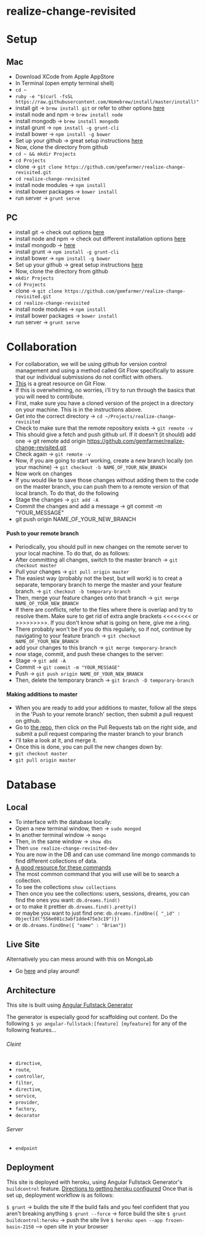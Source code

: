 # realize-change-revisited
# Setup
## Mac
* Download XCode from Apple AppStore
* In Terminal (open empty terminal shell)
* `cd ~`
* `ruby -e "$(curl -fsSL https://raw.githubusercontent.com/Homebrew/install/master/install)"`
* install git -> `brew install git` or refer to other options [here](http://git-scm.com/downloads)
* install node and npm -> `brew install node`
* install mongodb -> `brew install mongodb`
* install grunt -> `npm install -g grunt-cli`
* install bower -> `npm install -g bower`
* Set up your github -> great setup instructions [here](https://help.github.com/articles/set-up-git/)
* Now, clone the directory from github
* `cd ~ && mkdir Projects`
* `cd Projects`
* clone -> `git clone https://github.com/gemfarmer/realize-change-revisited.git`
* `cd realize-change-revisited`
* install node modules -> `npm install`
* install bower packages -> `bower install`
* run server -> `grunt serve`

## PC
* install git -> check out options [here](https://git-scm.com/downloads)
* install node and npm -> check out different installation options [here](https://nodejs.org/download/)
* install mongodb -> [here](https://www.mongodb.org/downloads)
* install grunt -> `npm install -g grunt-cli`
* install bower -> `npm install -g bower`
* Set up your github -> great setup instructions [here](https://help.github.com/articles/set-up-git/)
* Now, clone the directory from github
* `mkdir Projects`
* `cd Projects`
* clone -> `git clone https://github.com/gemfarmer/realize-change-revisited.git`
* `cd realize-change-revisited`
* install node modules -> `npm install`
* install bower packages -> `bower install`
* run server -> `grunt serve`


# Collaboration
* For collaboration, we will be using github for version control management and using a method called Git Flow specifically to assure that our individual submissions do not conflict with others.
* [This](https://www.atlassian.com/git/tutorials/comparing-workflows/gitflow-workflow) is a great resource on Git Flow.
* If this is overwhelming, no worries, i'll try to run through the basics that you will need to contribute.
* First, make sure you have a cloned version of the project in a directory on your machine. This is in the instructions above.
* Get into the correct directory -> `cd ~/Projects/realize-change-revisited`
* Check to make sure that the remote repository exists -> `git remote -v` 
* This should give a fetch and push github url. If it doesn't (it should) add one -> git remote add origin https://github.com/gemfarmer/realize-change-revisited.git
* Check again -> `git remote -v`
* Now, if you are going to start working, create a new branch locally (on your machine) -> `git checkout -b NAME_OF_YOUR_NEW_BRANCH`
* Now work on changes
* If you would like to save those changes without adding them to the code on the master branch, you can push them to a remote version of that local branch. To do that, do the following
* Stage the changes -> `git add -A`
* Commit the changes and add a message -> git commit -m "YOUR_MESSAGE"
* git push origin NAME_OF_YOUR_NEW_BRANCH

#### Push to your remote branch
* Periodically, you should pull in new changes on the remote server to your local machine. To do that, do as follows:
* After committing all changes, switch to the master branch -> `git checkout master`
* Pull your changes -> `git pull origin master`
* The easiest way (probably not the best, but will work) is to creat a separate, temporary branch to merge the master and your feature branch. -> `git checkout -b temporary-branch`
* Then, merge your feature changes onto that branch -> `git merge NAME_OF_YOUR_NEW_BRANCH`
* If there are conflicts, refer to the files where there is overlap and try to resolve them. Make sure to get rid of extra angle brackets <<<<<<<< or >>>>>>>>>. If you don't know what is going on here, give me a ring.
* There probably won't be if you do this regularly, so if not, continue by navigating to your feature branch -> `git checkout NAME_OF_YOUR_NEW_BRANCH`
* add your changes to this branch -> `git merge temporary-branch`
* now stage, commit, and push these changes to the server:
* Stage -> `git add -A`
* Commit -> `git commit -m "YOUR_MESSAGE"`
* Push -> `git push origin NAME_OF_YOUR_NEW_BRANCH`
* Then, delete the temporary branch -> `git branch -D temporary-branch`

#### Making additions to master
* When you are ready to add your additions to master, follow all the steps in the 'Push to your remote branch' section, then submit a pull request on github.
* Go to [the repo](https://github.com/gemfarmer/realize-change-revisited), then click on the Pull Requests tab on the right side, and submit a pull request comparing the master branch to your branch
* I'll take a look at it, and merge it.
* Once this is done, you can pull the new changes down by:
* `git checkout master`
* `git pull origin master`

# Database

## Local
* To interface with the database locally:
* Open a new terminal window, then -> `sudo mongod`
* In another terminal window -> `mongo`
* Then, in the same window -> `show dbs`
* Then `use realize-change-revisited-dev`
* You are now in the DB and can use command line mongo commands to find different collections of data.
* [A good resource for these commands](http://docs.mongodb.org/manual/tutorial/getting-started-with-the-mongo-shell/)
* The most common command that you will use will be to search a collection.
* To see the collections `show collections`
* Then once you see the collections: users, sessions, dreams, you can find the ones you want: `db.dreams.find()`
* or to make it prettier `db.dreams.find().pretty()`
* or maybe you want to just find one: `db.dreams.findOne({ "_id" : ObjectId("556e081c3abf1dde475e3c19")})`
* or `db.dreams.findOne({ "name" : "Brian"})`

## Live Site
Alternatively you can mess around with this on MongoLab
* Go [here](https://www.mongolab.com/databases/heroku_mpvzvwk0) and play around!

## Architecture
This site is built using [Angular Fullstack Generator](https://github.com/angular-fullstack/generator-angular-fullstack)

The generator is especially good for scaffolding out content. Do the following
`$ yo angular-fullstack:[feature] [myfeature]`
for any of the following features...

###### Cleint
* `directive`, 
* `route`,
* `controller`,
* `filter`,
* `directive`,
* `service`,
* `provider`,
* `factory`,
* `decorator`

###### Server
* `endpoint`

## Deployment
This site is deployed with heroku, using Angular Fullstack Generator's `buildcontrol` feature. [Directions to getting heroku configured](https://github.com/angular-fullstack/generator-angular-fullstack#heroku)
Once that is set up, deployment workflow is as follows:

`$ grunt` -> builds the site
If the build fails and you feel confident that you aren't breaking anything
`$ grunt --force` -> force build the site
`$ grunt buildcontrol:heroku` -> push the site live
`$ heroku open --app frozen-basin-2150` --> open site in your browser

